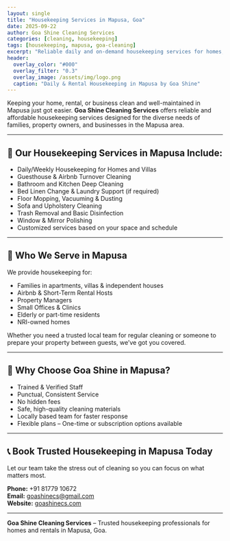 ```yaml
---
layout: single
title: "Housekeeping Services in Mapusa, Goa"
date: 2025-09-22
author: Goa Shine Cleaning Services
categories: [cleaning, housekeeping]
tags: [housekeeping, mapusa, goa-cleaning]
excerpt: "Reliable daily and on-demand housekeeping services for homes, rentals, and businesses in Mapusa, Goa."
header:
  overlay_color: "#000"
  overlay_filter: "0.3"
  overlay_image: /assets/img/logo.png
  caption: "Daily & Rental Housekeeping in Mapusa by Goa Shine"
---
```


Keeping your home, rental, or business clean and well-maintained in Mapusa just got easier. **Goa Shine Cleaning Services** offers reliable and affordable housekeeping services designed for the diverse needs of families, property owners, and businesses in the Mapusa area.

---

## 🧹 Our Housekeeping Services in Mapusa Include:

- Daily/Weekly Housekeeping for Homes and Villas  
- Guesthouse & Airbnb Turnover Cleaning  
- Bathroom and Kitchen Deep Cleaning  
- Bed Linen Change & Laundry Support (if required)  
- Floor Mopping, Vacuuming & Dusting  
- Sofa and Upholstery Cleaning  
- Trash Removal and Basic Disinfection  
- Window & Mirror Polishing  
- Customized services based on your space and schedule

---

## 📍 Who We Serve in Mapusa

We provide housekeeping for:

- Families in apartments, villas & independent houses  
- Airbnb & Short-Term Rental Hosts  
- Property Managers  
- Small Offices & Clinics  
- Elderly or part-time residents  
- NRI-owned homes

Whether you need a trusted local team for regular cleaning or someone to prepare your property between guests, we’ve got you covered.

---

## 🧼 Why Choose Goa Shine in Mapusa?

- Trained & Verified Staff  
- Punctual, Consistent Service  
- No hidden fees  
- Safe, high-quality cleaning materials  
- Locally based team for faster response  
- Flexible plans – One-time or subscription options available

---

## 📞 Book Trusted Housekeeping in Mapusa Today

Let our team take the stress out of cleaning so you can focus on what matters most.

**Phone:** +91 81779 10672  
**Email:** [goashinecs@gmail.com](mailto:goashinecs@gmail.com)  
**Website:** [goashinecs.com](https://goashinecs.com)

---

**Goa Shine Cleaning Services** – Trusted housekeeping professionals for homes and rentals in Mapusa, Goa.
